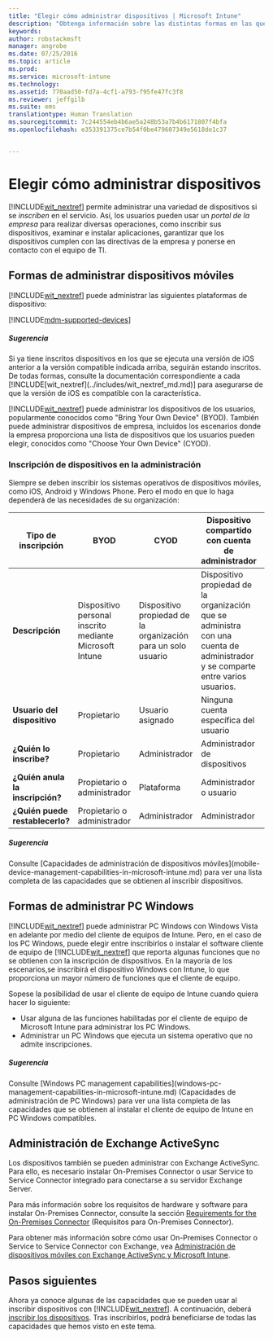 ```yaml
---
title: "Elegir cómo administrar dispositivos | Microsoft Intune"
description: "Obtenga información sobre las distintas formas en las que puede inscribir y administrar dispositivos."
keywords: 
author: robstackmsft
manager: angrobe
ms.date: 07/25/2016
ms.topic: article
ms.prod: 
ms.service: microsoft-intune
ms.technology: 
ms.assetid: 770aad50-fd7a-4cf1-a793-f95fe47fc3f8
ms.reviewer: jeffgilb
ms.suite: ems
translationtype: Human Translation
ms.sourcegitcommit: 7c244554eb4b6ae5a248b53a7b4b6171807f4bfa
ms.openlocfilehash: e353391375ce7b54f0be479607349e5618de1c37


---
```


# Elegir cómo administrar dispositivos
[!INCLUDE[wit_nextref](../includes/wit_nextref_md.md)] permite administrar una variedad de dispositivos si se *inscriben* en el servicio. Así, los usuarios pueden usar un *portal de la empresa* para realizar diversas operaciones, como inscribir sus dispositivos, examinar e instalar aplicaciones, garantizar que los dispositivos cumplen con las directivas de la empresa y ponerse en contacto con el equipo de TI.

## Formas de administrar dispositivos móviles
[!INCLUDE[wit_nextref](../includes/wit_nextref_md.md)] puede administrar las siguientes plataformas de dispositivo:

[!INCLUDE[mdm-supported-devices](../includes/mdm-supported-devices.md)]

<div class="alert alert-tip">
  <h5><span class="icon-tip"></span> Sugerencia</h5>
  <p>Si ya tiene inscritos dispositivos en los que se ejecuta una versión de iOS anterior a la versión compatible indicada arriba, seguirán estando inscritos. De todas formas, consulte la documentación correspondiente a cada [!INCLUDE[wit_nextref](../includes/wit_nextref_md.md)] para asegurarse de que la versión de iOS es compatible con la característica.</p>
</div>

[!INCLUDE[wit_nextref](../includes/wit_nextref_md.md)] puede administrar los dispositivos de los usuarios, popularmente conocidos como "Bring Your Own Device" (BYOD). También puede administrar dispositivos de empresa, incluidos los escenarios donde la empresa proporciona una lista de dispositivos que los usuarios pueden elegir, conocidos como "Choose Your Own Device" (CYOD).

### Inscripción de dispositivos en la administración
Siempre se deben inscribir los sistemas operativos de dispositivos móviles, como iOS, Android y Windows Phone. Pero el modo en que lo haga dependerá de las necesidades de su organización:

|Tipo de inscripción|BYOD|CYOD|Dispositivo compartido con cuenta de administrador|Dispositivo compartido sin una cuenta de usuario|
|-------------------|--------|--------|--------------------------------------|----------------------------------------|
|**Descripción**|Dispositivo personal inscrito mediante Microsoft Intune|Dispositivo propiedad de la organización para un solo usuario|Dispositivo propiedad de la organización que se administra con una cuenta de administrador y se comparte entre varios usuarios.|Dispositivo sin usuario propiedad de la organización utilizado por muchos usuarios.|
|**Usuario del dispositivo**|Propietario|Usuario asignado|Ninguna cuenta específica del usuario|Ningún usuario específico|
|**¿Quién lo inscribe?**|Propietario|Administrador|Administrador de dispositivos|Cualquiera|
|**¿Quién anula la inscripción?**|Propietario o administrador|Plataforma |Administrador o usuario|Administrador o usuario|
|**¿Quién puede restablecerlo?**|Propietario o administrador|Administrador|Administrador|Administrador|

<div class="alert alert-tip">
  <h5><span class="icon-tip"></span> Sugerencia</h5>
  <p>Consulte [Capacidades de administración de dispositivos móviles](mobile-device-management-capabilities-in-microsoft-intune.md) para ver una lista completa de las capacidades que se obtienen al inscribir dispositivos.</p>
</div>



## Formas de administrar PC Windows
[!INCLUDE[wit_nextref](../includes/wit_nextref_md.md)] puede administrar PC Windows con Windows Vista en adelante por medio del cliente de equipos de Intune. Pero, en el caso de los PC Windows, puede elegir entre inscribirlos o instalar el software cliente de equipo de [!INCLUDE[wit_nextref](../includes/wit_nextref_md.md)] que reporta algunas funciones que no se obtienen con la inscripción de dispositivos. En la mayoría de los escenarios,se inscribirá el dispositivo Windows con Intune, lo que proporciona un mayor número de funciones que el cliente de equipo.

Sopese la posibilidad de usar el cliente de equipo de Intune cuando quiera hacer lo siguiente:
<ul>
<li>Usar alguna de las funciones habilitadas por el cliente de equipo de Microsoft Intune para administrar los PC Windows.</li>
<li>Administrar un PC Windows que ejecuta un sistema operativo que no admite inscripciones.</li>
</ul>

<div class="alert alert-tip">
  <h5><span class="icon-tip"></span> Sugerencia</h5>
  <p>Consulte [Windows PC management capabilities](windows-pc-management-capabilities-in-microsoft-intune.md) (Capacidades de administración de PC Windows) para ver una lista completa de las capacidades que se obtienen al instalar el cliente de equipo de Intune en PC Windows compatibles.</p>
</div>

## Administración de Exchange ActiveSync
Los dispositivos también se pueden administrar con Exchange ActiveSync. Para ello, es necesario instalar On-Premises Connector o usar Service to Service Connector integrado para conectarse a su servidor Exchange Server.

Para más información sobre los requisitos de hardware y software para instalar On-Premises Connector, consulte la sección [Requirements for the On-Premises Connector](/intune/deploy-use/intune-on-premises-exchange-connector#requirements-for-the-on-premises-connector) (Requisitos para On-Premises Connector).

Para obtener más información sobre cómo usar On-Premises Connector o Service to Service Connector con Exchange, vea [Administración de dispositivos móviles con Exchange ActiveSync y Microsoft Intune](/intune/deploy-use/mobile-device-management-with-exchange-activesync-and-microsoft-intune).



## Pasos siguientes
Ahora ya conoce algunas de las capacidades que se pueden usar al inscribir dispositivos con [!INCLUDE[wit_nextref](../includes/wit_nextref_md.md)]. A continuación, deberá [inscribir los dispositivos](/intune/deploy-use/enroll-devices-in-microsoft-intune). Tras inscribirlos, podrá beneficiarse de todas las capacidades que hemos visto en este tema. <!--lindavr: There's a logical flaw in our "get to know/get started" content. You can take the path in this topic or you can take the path in the What to know before your get started topic. And they don't cover the same ground. -->



<!--HONumber=Aug16_HO2-->


